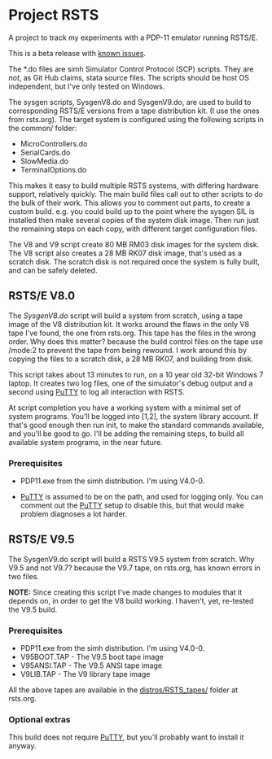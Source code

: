 # Project RSTS

A project to track my experiments with a PDP-11 emulator running RSTS/E.

This is a beta release with [known issues](docs/known_issues.md).

The \*.do files are simh Simulator Control Protocol (SCP) scripts. They are
*not*, as Git Hub claims, stata source files. The scripts should be host OS
independent, but I've only tested on Windows.

The sysgen scripts, SysgenV8.do and SysgenV9.do, are used to build to
corresponding RSTS/E versions from a tape distribution kit. (I use the ones from
rsts.org). The target system is configured using the following scripts in the
common/ folder:

- MicroControllers.do
- SerialCards.do
- SlowMedia.do
- TerminalOptions.do

This makes it easy to build multiple RSTS systems, with differing hardware
support, relatively quickly. The main build files call out to other scripts to
do the bulk of their work. This allows you to comment out parts, to create a
custom build. e.g. you could build up to the point where the sysgen SIL is
installed then make several copies of the system disk image. Then run just the
remaining steps on each copy, with different target configuration files.

The V8 and V9 script create 80 MB RM03 disk images for the system disk. The V8
script also creates a 28 MB RK07 disk image, that's used as a scratch disk. The
scratch disk is not required once the system is fully built, and can be safely
deleted.

## RSTS/E V8.0

The *SysgenV8.do* script will build a system from scratch, using a tape image of
the V8 distribution kit. It works around the flaws in the only V8 tape I've
found, the one from rsts.org. This tape has the files in the wrong order. Why
does this matter? because the build control files on the tape use /mode:2 to
prevent the tape from being rewound. I work around this by copying the files to
a scratch disk, a 28 MB RK07, and building from disk.

This script takes about 13 minutes to run, on a 10 year old 32-bit Windows 7
laptop. It creates two log files, one of the simulator's debug output and a
second using [PuTTY](https://www.chiark.greenend.org.uk/~sgtatham/putty/) to log
all interaction with RSTS.

At script completion you have a working system with a minimal set of system
programs. You'll be logged into [1,2], the system library account. If that's
good enough then run init, to make the standard commands available, and you'll
be good to go. I'll be adding the remaining steps, to build all available system
programs, in the near future.

### Prerequisites

- PDP11.exe from the simh distribution. I'm using V4.0-0.

- [PuTTY](https://www.chiark.greenend.org.uk/~sgtatham/putty/) is assumed to be
 on the path, and used for logging only. You can comment out the
 [PuTTY](https://www.chiark.greenend.org.uk/~sgtatham/putty/) setup to disable
 this, but that would make problem diagnoses a lot harder.

## RSTS/E V9.5

The SysgenV9.do script will build a RSTS V9.5 system from scratch. Why V9.5 and
not V9.7? because the V9.7 tape, on rsts.org, has known errors in two files.

**NOTE:** Since creating this script I've made changes to modules that it
depends on, in order to get the V8 build working. I haven't, yet, re-tested the
V9.5 build.

### Prerequisites

- PDP11.exe from the simh distribution. I'm using V4.0-0.
- V95BOOT.TAP - The V9.5 boot tape image
- V95ANSI.TAP - The V9.5 ANSI tape image
- V9LIB.TAP - The V9 library tape image

All the above tapes are available in the [distros/RSTS_tapes/] folder at
rsts.org.

[distros/RSTS_tapes/]: http://www.rsts.org/autoindex.php?dir=distros/RSTS_tapes/
### Optional extras

This build does not require
[PuTTY](https://www.chiark.greenend.org.uk/~sgtatham/putty/), but you'll
probably want to install it anyway.
